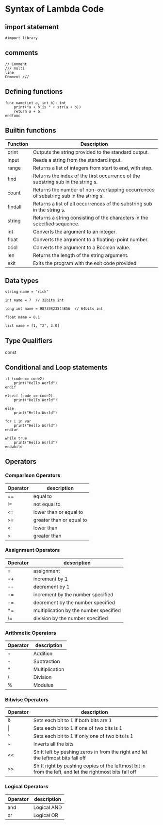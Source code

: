# Syntax of Lambda Code
## import statement
```
#import library 
```

## comments
```
// Comment
/// multi  
line
Comment ///
```
## Defining functions
```
func name(int a, int b): int
    print("a + b is " + str(a + b))
    return a + b
endfunc
```
## Builtin functions

Function | Description   
--- | ---
print         | Outputs the string provided to the standard output.
input      | Reads a string from the standard input.      
range | Returns a list of integers from start to end, with step.
find | Returns the index of the first occurrence of the substring sub in the string s.
count | Returns the number of non-overlapping occurrences of substring sub in the string s.
findall | Returns a list of all occurrences of the substring sub in the string s.
string | Returns a string consisting of the characters in the specified sequence.
int | Converts the argument to an integer.
float | Converts the argument to a floating-point number.
bool | Converts the argument to a Boolean value.
len | Returns the length of the string argument.
exit | Exits the program with the exit code provided. 

## Data types
```
string name = "rick"
```
```
int name = 7  // 32bits int
```
```
long int name = 98739823544856  // 64bits int
```
```
float name = 0.1
```
```
list name = [1, "2", 3.0]
```
## Type Qualifiers
const

## Conditional and Loop statements
```
if (code == code2)
    print("Hello World")
endif
```
```
elseif (code == code2)
    print("Hello World")
```
```
else 
    print("Hello World")
```
```
for i in var
    print("Hello World")
endfor
```
```
while true
    print("Hello World")
endwhile
```

## Operators

### Comparison Operators
Operator | description
--- | ---
== | equal to<br>
!= | not equal to<br>
<= | lower than or equal to<br>
\>= | greater than or equal to<br>
< | lower than <br>
\> | greater than <br>

### Assignment Operators
Operator | description
--- | ---
= |assignment <br>
++ |increment by 1 <br>
-- |decrement by 1 <br>
+= |increment by the number specified<br>
-= |decrement by the number specified<br>
*= |multiplication by the number specified<br>
/= |division by the number specified<br>

### Arithmetic Operators
Operator | description
--- | ---
\+ |Addition<br>
\- |Subtraction<br>
\* |Multiplication<br>
\/ |Division<br>
% |Modulus

### Bitwise Operators
Operator | description
--- | ---
& |Sets each bit to 1 if both bits are 1<br>
\| |Sets each bit to 1 if one of two bits is 1<br>
^ |Sets each bit to 1 if only one of two bits is 1<br>
~ |Inverts all the bits<br>
<< |Shift left by pushing zeros in from the right and let the leftmost bits fall off<br>
\>> |Shift right by pushing copies of the leftmost bit in from the left, and let the rightmost bits fall off

### Logical Operators
Operator | description
--- | ---
and | Logical AND
or | Logical OR

